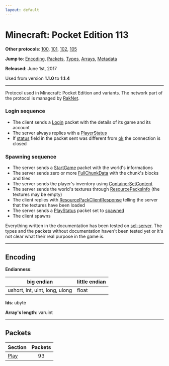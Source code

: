 ```yaml
---
layout: default
---
```


# Minecraft: Pocket Edition 113

**Other protocols**: [100](./pocket113), [101](./pocket113), [102](./pocket113), [105](./pocket113)

**Jump to**: [Encoding](#encoding), [Packets](#packets), [Types](pocket113/types), [Arrays](pocket113/arrays), [Metadata](pocket113/metadata)

**Released**:  June 1st, 2017

Used from version **1.1.0** to **1.1.4**

-----
Protocol used in Minecraft: Pocket Edition and variants. The network part of the protocol is managed by [RakNet](../raknet/8.html).

### Login sequence
+ The client sends a [Login](#play_login) packet with the details of its game and its account
+ The server always replies with a [PlayerStatus](#play_play-status)
+ If [status](#play_play-status_status) field in the packet sent was different from [ok](#play_play-status_status_ok) the connection is closed

### Spawning sequence
+ The server sends a [StartGame](#play_start-game) packet with the world's informations
+ The server sends zero or more [FullChunkData](#play_full-chunk-data) with the chunk's blocks and tiles
+ The server sends the player's inventory using [ContainerSetContent](#play_container-set-content)
+ The server sends the world's textures through [ResourcePacksInfo](#play_resource-packs-info) (the textures may be empty)
+ The client replies with [ResourcePackClientResponse](#play_resource-pack-client-response) telling the server that the textures have been loaded
+ The server sends a [PlayStatus](#play_play-status) packet set to [spawned](#play_play-status_status_spawned)
+ The client spawns

Everything written in the documentation has been tested on [sel-server](https://github.com/sel-project/sel-server). The types and the packets without documentation haven't been tested yet or it's not clear what their real purpose in the game is.

-----
## Encoding

**Endianness**:

big endian | little endian
---|---
ushort, int, uint, long, ulong | float

**Ids**: ubyte

**Array's length**: varuint

-----
## Packets

Section | Packets
---|:---:
[Play](pocket113/play) | 93
